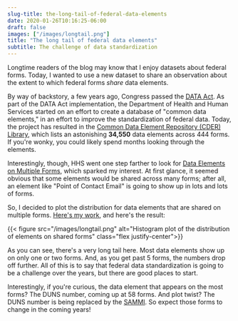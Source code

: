 ```yaml
---
slug-title: the-long-tail-of-federal-data-elements
date: 2020-01-26T10:16:25-06:00
draft: false
images: ["/images/longtail.png"]
title: "The long tail of federal data elements"
subtitle: The challenge of data standardization
---
```


Longtime readers of the blog may know that I enjoy datasets about federal forms. Today, I wanted to use a new dataset to share an observation about the extent to which federal forms *share* data elements.

By way of backstory, a few years ago, Congress passed the [DATA Act](https://en.wikipedia.org/wiki/Digital_Accountability_and_Transparency_Act_of_2014). As part of the DATA Act implementation, the Department of Health and Human Services started on an effort to create a database of "common data elements," in an effort to improve the standardization of federal data. Today, the project has resulted in the [Common Data Element Repository (CDER) Library](https://repository.usaspending.gov/cder_library/), which lists an astonishing **34,550** data elements across 444 forms. If you're wonky, you could likely spend months looking through the elements.

Interestingly, though, HHS went one step farther to look for [Data Elements on Multiple Forms](https://repository.usaspending.gov/cder_library/authorized/report/common), which sparked my interest. At first glance, it seemed obvious that some elements would be shared across many forms; after all, an element like "Point of Contact Email" is going to show up in lots and lots of forms.

So, I decided to plot the distribution for data elements that are shared on multiple forms. [Here's my work](https://nbviewer.jupyter.org/gist/vzvenyach/70e4117324d6329f74c89f4dbe7b436a), and here's the result:

{{< figure src="/images/longtail.png" alt="Histogram plot of the distribution of elements on shared forms" class="flex justify-center">}}

As you can see, there's a very long tail here. Most data elements show up on only one or two forms. And, as you get past 5 forms, the numbers drop off further. All of this is to say that federal data standardization is going to be a challenge over the years, but there are good places to start.

Interestingly, if you're curious, the data element that appears on the most forms? The DUNS number, coming up at 58 forms. And plot twist? The DUNS number is being replaced by the [SAMMI](https://interact.gsa.gov/blog/entity-validation-services-frequently-asked-questions-faqs). So expect those forms to change in the coming years!
